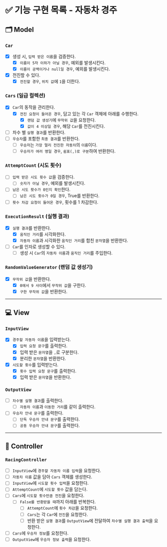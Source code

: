 # ✅ 기능 구현 목록 - 자동차 경주

## 🗂 Model

### `Car`

- [x] 생성 시, `입력 받은 이름`을 검증한다.
  - [x] `이름이 5자 이하가 아닐 경우`, 예외를 발생시킨다.
  - [x] `이름이 공백이거나 null일 경우`, 예외를 발생시킨다.
- [x] 전진할 수 있다.
  - [x] `전진할 경우`, `위치 값`에 `1`을 더한다.

### `Cars` (일급 컬렉션)

- [x] `Car`의 동작을 관리한다.
  - [x] `전진 요청이 들어온 경우`, 담고 있는 각 `Car` 객체에 아래를 수행한다. 
    - [x] `랜덤 값 생성기`에 `무작위 값`을 요청한다.
    - [x] `값이 4 이상일 경우`, 해당 `Car`를 전진시킨다.
- [ ] 차수 별 `실행 결과`를 반환한다.
- [ ] `우승자`를 포함한 `최종 결과`를 반환한다.
  - [ ] `우승자`는 `가장 멀리 전진한 자동차`의 `이름`이다. 
  - [ ] `우승자가 여러 명일 경우`, `쉼표(,)로 구분`하여 반환한다.

### `AttemptCount` (시도 횟수)

- [ ] `입력 받은 시도 횟수 값`을 검증한다.
  - [ ] `숫자가 아닐 경우`, 예외를 발생시킨다.
- [ ] `남은 시도 횟수가 0인지 확인`한다.
  - [ ] `남은 시도 횟수가 0일 경우`, True를 반환한다.
- [ ] `횟수 차감 요청이 들어온 경우`, 횟수를 1 차감한다.

### `ExecutionResult` (실행 결과)

- [x] `실행 결과`를 반환한다.
  - [x] `움직인 거리`를 시각화한다.
  - [x] `자동차 이름`과 시각화한 `움직인 거리`를 합친 `문자열`을 반환한다.
- [ ] `Car`를 인자로 생성할 수 있다.
  - [ ] 생성 시 `Car`의 `자동차 이름`과 `움직인 거리`를 주입한다.

### `RandomValueGenerator` (랜덤 값 생성기)
- [x] `무작위 값`을 반환한다.
  - [x] `0에서 9 사이`에서 `무작위 값`을 구한다. 
  - [x] `구한 무작위 값`을 반환한다.

---

## 💻 View

### `InputView`

- [x] `경주할 자동차 이름`을 입력받는다.
  - [x] `입력 요청 문구`를 출력한다.
  - [x] 입력 받은 `문자열`을 `,`로 구분한다.
  - [x] 분리한 `문자열`을 반환한다.
- [x] `시도할 횟수`를 입력받는다.
  - [x] `횟수 입력 요청 문구`를 출력한다.
  - [x] 입력 받은 `문자열`을 반환한다.

### `OutputView`

- [ ] `차수별 실행 결과`를 출력한다.
  - [ ] `자동차 이름`과 `이동한 거리`를 같이 출력한다. 
- [ ] `우승자 안내 문구`를 출력한다.
  - [ ] `단독 우승자 안내 문구`를 출력한다.
  - [ ] `공동 우승자 안내 문구`를 출력한다.

---

## 🗼 Controller

### `RacingController`

- [ ] `InputView`에 `경주할 자동차 이름 입력`을 요청한다.
- [ ] `자동차 이름` 값을 담아 `Cars` 객체를 생성한다.
- [ ] `InputView`에 `시도할 횟수 입력`을 요청한다.
- [ ] `AttemptCount`에 `시도할 횟수` 값을 담는다.
- [ ] `Cars`에 `시도할 횟수만큼 전진`을 요청한다.
  - [ ] `False를 반환받을 때`까지 아래를 반복한다.
    - [ ] `AttemptCount`에 `횟수 차감`을 요청한다.
    - [ ] `Cars`는 각 `Car`에 `전진`을 요청한다.
    - [ ] 반환 받은 `실행 결과`를 `OutputView`에 전달하여 `차수별 실행 결과 출력`을 요청한다.
- [ ] `Cars`에 `우승자 정보`를 요청한다.
- [ ] `OutputView`에 `우승자 정보 출력`을 요청한다.